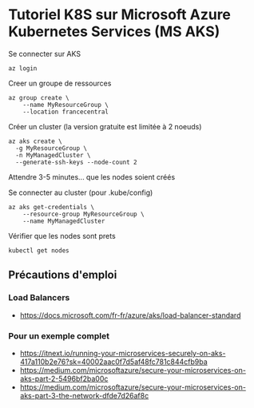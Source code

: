 
# Tutoriel K8S sur Microsoft Azure Kubernetes Services (MS AKS)

Se connecter sur AKS

    az login

Creer un groupe de ressources

    az group create \
        --name MyResourceGroup \
        --location francecentral

Créer un cluster (la version gratuite est limitée à 2 noeuds)

    az aks create \
      -g MyResourceGroup \
      -n MyManagedCluster \
      --generate-ssh-keys --node-count 2

Attendre 3-5 minutes... que les nodes soient créés

Se connecter au cluster (pour .kube/config)

    az aks get-credentials \
        --resource-group MyResourceGroup \
        --name MyManagedCluster

Vérifier que les nodes sont prets

    kubectl get nodes

## Précautions d'emploi

### Load Balancers

* https://docs.microsoft.com/fr-fr/azure/aks/load-balancer-standard

### Pour un exemple complet

* https://itnext.io/running-your-microservices-securely-on-aks-417a110b2e76?sk=40002aac0f7d5af48fc781c844cfb9ba
* https://medium.com/microsoftazure/secure-your-microservices-on-aks-part-2-5496bf2ba00c
* https://medium.com/microsoftazure/secure-your-microservices-on-aks-part-3-the-network-dfde7d26af8c

